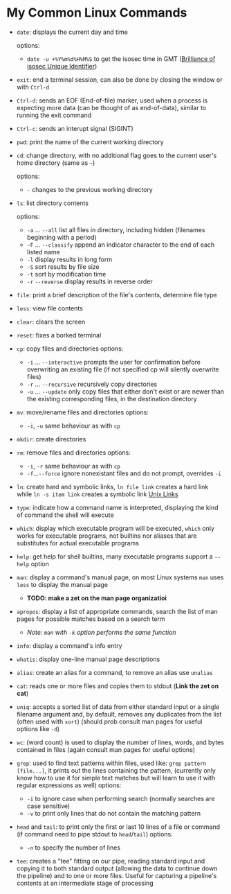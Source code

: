 # My Common Linux Commands

* `date`: displays the current day and time

  options:
  * `date -u +%Y%m%d%H%M%S` to get the isosec time in GMT ([Brilliance of isosec Unique Identifier](https://github.com/rwxrob/zet/blob/110a0b86436b4ee5f0b845cde3c87b36dba3faf5/20210502052620/README.md))
<!-- -->
* `exit`: end a terminal session, can also be done by closing the window or with `Ctrl-d`

* `Ctrl-d`: sends an EOF (End-of-file) marker, used when a process is expecting more data (can be thought of as end-of-data), similar to running the exit command

* `Ctrl-c`: sends an interupt signal (SIGINT)

* `pwd`: print the name of the current working directory

* `cd`: change directory, with no additional flag goes to the current user's home directory (same as `~`)  
  
  options:
  * `-` changes to the previous working directory
<!-- -->
* `ls`: list directory contents  

  options:
  * `-a` ... `--all` list all files in directory, including hidden (filenames beginning with a period)
  * `-F` ... `--classify` append an indicator character to the end of each listed name
  * `-l` display results in long form
  * `-S` sort results by file size
  * `-t` sort by modification time
  * `-r` `--reverse` display results in reverse order
<!-- -->
* `file`: print a brief description of the file's contents, determine file type

* `less`: view file contents

* `clear`: clears the screen

* `reset`: fixes a borked terminal

* `cp`: copy files and directories
options:
  * `-i` ... `--interactive` prompts the user for confirmation before overwriting an existing file (if not specified cp will silently overwrite files)
  * `-r` ... `--recursive` recursively copy directories
  * `-u` ... `--update` only copy files that either don't exist or are newer than the existing corresponding files, in the destination directory

* `mv`: move/rename files and directories
options:
  * `-i`, `-u` same behaviour as with `cp`

* `mkdir`: create directories

* `rm`: remove files and directories
options:
  * `-i`, `-r` same behaviour as with `cp`
  * `-f`...`--force` ignore nonexistant files and do not prompt, overrides `-i`

* `ln`: create hard and symbolic links, `ln file link` creates a hard link while `ln -s item link` creates a symbolic link [Unix Links](https://github.com/jtoguri/zet/tree/main/20220329181828)

* `type`: indicate how a command name is interpreted, displaying the kind of command the shell will execute

* `which`: display which executable program will be executed, `which` only works for executable programs, not builtins nor aliases that are substitutes for actual executable programs

* `help`: get help for shell builtins, many executable programs support a `--help` option

* `man`: display a command's manual page, on most Linux systems `man` uses `less` to display the manual page
  * **TODO: make a zet on the man page organizatioi**

* `apropos`: display a list of appropriate commands, search the list of man pages for possible matches based on a search term
  * *Note: `man` with `-k` option performs the same function*

* `info`: display a command's info entry

* `whatis`: display one-line manual page descriptions

* `alias`: create an alias for a command, to remove an alias use `unalias`

* `cat`: reads one or more files and copies them to stdout (**Link the zet on cat**)

* `uniq`: accepts a sorted list of data from either standard input or a single filename argument and, by default, removes any duplicates from the list (often used with `sort`) (should prob consult man pages for useful options like `-d`)

* `wc`: (word count) is used to display the number of lines, words, and bytes contained in files (again consult man pages for useful options)

* `grep`: used to find text patterns within files, used like: `grep pattern [file...]`, it prints out the lines containing the pattern, (currently only know how to use it for simple text matches but will learn to use it with regular expressions as well)
options:
  * `-i` to ignore case when performing search (normally searches are case sensitive)
  * `-v` to print only lines that do not contain the matching pattern

* `head` and `tail`: to print only the first or last 10 lines of a file or command (if command need to pipe stdout to `head`/`tail`)
options:
  * `-n` to specify the number of lines

* `tee`: creates a "tee" fitting on our pipe, reading standard input and copying it to both standard output (allowing the data to continue down the pipeline) and to one or more files. Useful for capturing a pipeline's contents at an intermediate stage of processing